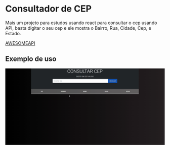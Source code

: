 # Consultador de CEP

Mais um projeto para estudos usando react para consultar o cep usando API, basta digitar o seu cep e ele mostra o Bairro, Rua, Cidade, Cep, e Estado.

[AWESOMEAPI](https://docs.awesomeapi.com.br/)

## Exemplo de uso

![demo](https://github.com/ProHatp/buscar-cep/blob/main/demo.gif)
